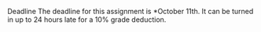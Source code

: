 Deadline
The deadline for this assignment is *October 11th. It can be turned in up to 24 hours late for a 10% grade deduction.